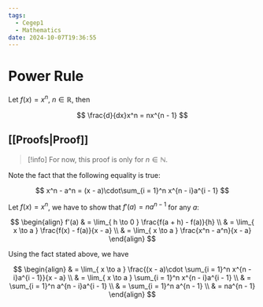```yaml
---
tags:
  - Cegep1
  - Mathematics
date: 2024-10-07T19:36:55
---
```


# Power Rule

Let $f(x) = x^n\text{, }n \in \mathbb{R}$, then

$$
\frac{d}{dx}x^n = nx^{n - 1}
$$

## [[Proofs|Proof]]

> [!info] For now, this proof is only for $n \in \mathbb{N}$.

Note the fact that the following equality is true:

$$
x^n - a^n = (x - a)\cdot\sum_{i = 1}^n x^{n - i}a^{i - 1}
$$

Let $f(x) = x^n$, we have to show that $f'(a) = na^{n - 1}$ for any $a$:

$$
\begin{align}
f'(a) & = \lim_{ h \to 0 } \frac{f(a + h) - f(a)}{h} \\
 & = \lim_{ x \to a } \frac{f(x) - f(a)}{x - a} \\
 & = \lim_{ x \to a } \frac{x^n - a^n}{x - a}
\end{align}
$$

Using the fact stated above, we have

$$
\begin{align}
 & = \lim_{ x \to a } \frac{(x - a)\cdot \sum_{i = 1}^n x^{n - i}a^{i - 1}}{x - a} \\
 & = \lim_{ x \to a } \sum_{i = 1}^n x^{n - i}a^{i - 1} \\
 & = \sum_{i = 1}^n a^{n - i}a^{i - 1} \\
 & = \sum_{i = 1}^n a^{n - 1} \\
 & = na^{n - 1}
\end{align}
$$
